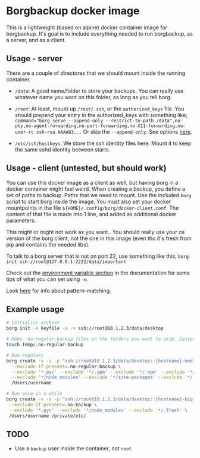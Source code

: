 # Borgbackup docker image

This is a lightweight (based on alpine) docker container image for borgbackup.
It's goal is to include everything needed to run borgbackup, as a server, and
as a client.


## Usage - server

There are a couple of directores that we should mount inside the running container.

*   `/data`: A good name/folder to store your backups. You can really use whatever name you
             want on this folder, as long as you tell borg.

*   `/root`: At least, mount up `/root/.ssh`, or the `authorized_keys` file. You
             should prepend your entry in the authorized_keys with something like;
             `command="borg serve --append-only --restrict-to-path /data",no-pty,no-agent-forwarding,no-port-forwarding,no-X11-forwarding,no-user-rc ssh-rsa AAAAB3...`
             Or skip the `--append-only`. See options [here](https://borgbackup.readthedocs.io/en/stable/usage.html#borg-serve).

*   `/etc/ssh/hostkeys`: We store the ssh identity files here. Mount it to keep the same sshd
                         identity between starts.

## Usage - client (untested, but should work)

You can use this docker image as a client as well, but having borg in a docker container
might feel weird. When creating a backup, you define a set of paths to backup. Paths that
we need to mount.
Use the included `borg` script to start borg inside the image. You must also set
your docker mountpoints in the file `${HOME}/.config/borg/docker-client.conf`.
The content of that file is made into 1 line, and added as additional docker parameters.

This might or might not work as you want.. You should really use your os version of the borg client,
not the one in this image (even tho it's fresh from pip and contains the needed libs).

To talk to a borg server that is not on port 22, use something like this;
`borg init ssh://root@127.0.0.1:2222/data/important`

Check out the [environment variable section](https://borgbackup.readthedocs.io/en/stable/usage.html#environment-variables)
in the documentation for some tips of what you can set using `-e`.

Look [here](https://borgbackup.readthedocs.io/en/stable/usage.html#borg-help-patterns) for info
about pattern-matching.

## Example usage
```sh
# Initialize archive
borg init -e keyfile -a -v ssh://root@10.1.2.3/data/desktop

# Make .no-regular-backup files in the folders you want to skip. Easier than --excluding them all..
touch Temp/.no-regular-backup

# Run regulary
borg create -v -s -p "ssh://root@10.1.2.3/data/desktop::{hostname}-medium-{now:%Y-%m-%d_%H:%M:%S}" \
  --exclude-if-present=.no-regular-backup \
  --exclude '*.pyc' --exclude '*/.apm' --exclude '*/.npm' --exclude '*/.gem' --exclude '*/.node-gyp' \
  --exclude '*/node_modules' --exclude '*/site-packages' --exclude '*/.Trash' --exclude '*/compile-cache' --exclude '*/*_old' \
  /Users/username

# Run once in a while
borg create -v -s -p "ssh://root@10.1.2.3/data/desktop::{hostname}-big-{now:%Y-%m-%d_%H:%M:%S}" \
 --exclude-if-present=.no-backup \
 --exclude '*.pyc' --exclude '*/node_modules' --exclude '*/.Trash' \
 /Users/username /private/etc/
```

## TODO
*   Use a `backup` user inside the container, not `root`
